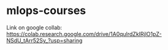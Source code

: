 # mlops-courses
Link on google collab: https://colab.research.google.com/drive/1A0qulrdZkIRjlO1pZ-NSdU_tArr52Sy_?usp=sharing